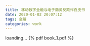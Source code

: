 ```yaml
---
title: 移动数字金融与电子商务反欺诈白皮书
date: 2020-01-02 20:07:12
tags: 金融
categories: work
---
```

loanding...
{% pdf book_1.pdf %}